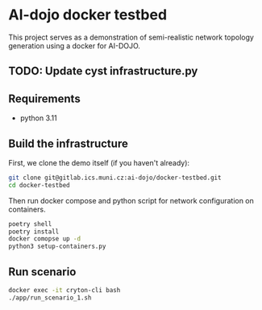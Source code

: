 # AI-dojo docker testbed
This project serves as a demonstration of semi-realistic network topology generation using a docker for AI-DOJO.

## TODO: Update cyst infrastructure.py

## Requirements
- python 3.11

## Build the infrastructure
First, we clone the demo itself (if you haven't already):
```bash
git clone git@gitlab.ics.muni.cz:ai-dojo/docker-testbed.git
cd docker-testbed
```

Then run docker compose and python script for network configuration on containers.
```bash
poetry shell
poetry install
docker comopse up -d
python3 setup-containers.py
```

## Run scenario
```bash
docker exec -it cryton-cli bash
./app/run_scenario_1.sh
```